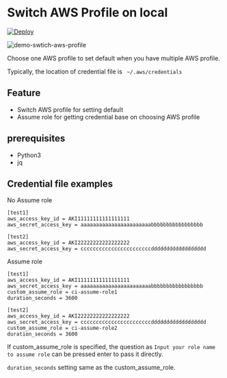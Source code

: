 # Switch AWS Profile on local

[![Deploy](https://github.com/kimisme9386/cli-switch-aws-profile/actions/workflows/deploy.yml/badge.svg)](https://github.com/kimisme9386/cli-switch-aws-profile/actions/workflows/deploy.yml)

![demo-swtich-aws-profile](https://user-images.githubusercontent.com/7465652/125384155-0ebbff80-e3cb-11eb-893d-4bae4d252663.gif)

Choose one AWS profile to set default when you have multiple AWS profile.

Typically, the location of credential file is ` ~/.aws/credentials`

## Feature

- Switch AWS profile for setting default
- Assume role for getting credential base on choosing AWS profile

## prerequisites

- Python3
- jq

## Credential file examples

No Assume role

```
[test1]
aws_access_key_id = AKI11111111111111111
aws_secret_access_key = aaaaaaaaaaaaaaaaaaaaaaabbbbbbbbbbbbbbbbb

[test2]
aws_access_key_id = AKI22222222222222222
aws_secret_access_key = cccccccccccccccccccccccdddddddddddddddddd
```

Assume role

```
[test1]
aws_access_key_id = AKI11111111111111111
aws_secret_access_key = aaaaaaaaaaaaaaaaaaaaaaabbbbbbbbbbbbbbbbb
custom_assume_role = ci-assume-role1
duration_seconds = 3600

[test2]
aws_access_key_id = AKI22222222222222222
aws_secret_access_key = cccccccccccccccccccccccdddddddddddddddddd
custom_assume_role = ci-assume-role2
duration_seconds = 3600
```

If custom_assume_role is specified, the question as `Input your role name to assume role` can be pressed enter to pass it directly.

`duration_seconds` setting same as the custom_assume_role.
